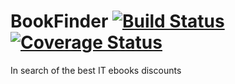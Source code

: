 # BookFinder [![Build Status](https://travis-ci.org/Mats30/BookFinder.svg?branch=master)](https://travis-ci.org/Mats30/BookFinder) [![Coverage Status](https://coveralls.io/repos/github/Mats30/BookFinder/badge.svg?branch=master)](https://coveralls.io/github/Mats30/BookFinder?branch=master)

In search of the best IT ebooks discounts